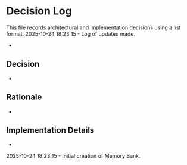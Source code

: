 # Decision Log

  This file records architectural and implementation decisions using a list format.
  2025-10-24 18:23:15 - Log of updates made.

  *
  
  ## Decision

  *
  
  ## Rationale 

  *

  ## Implementation Details

  *
  
2025-10-24 18:23:15 - Initial creation of Memory Bank.